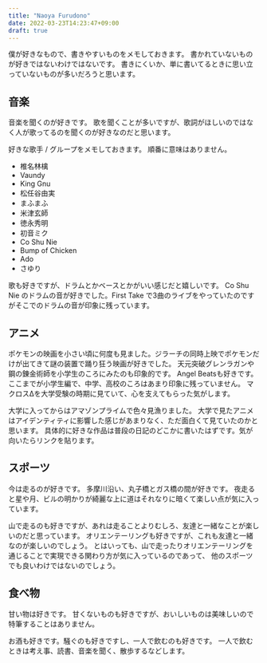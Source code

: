```yaml
---
title: "Naoya Furudono"
date: 2022-03-23T14:23:47+09:00
draft: true
---
```


僕が好きなもので、書きやすいものをメモしておきます。
書かれていないものが好きではないわけではないです。
書きにくいか、単に書いてるときに思い立っていないものが多いだろうと思います。

## 音楽

音楽を聞くのが好きです。
歌を聞くことが多いですが、歌詞がほしいのではなく人が歌ってるのを聞くのが好きなのだと思います。

好きな歌手 / グループをメモしておきます。
順番に意味はありません。

- 椎名林檎
- Vaundy
- King Gnu
- 松任谷由実
- まふまふ
- 米津玄師
- 徳永秀明
- 初音ミク
- Co Shu Nie
- Bump of Chicken
- Ado
- さゆり

歌も好きですが、ドラムとかベースとかがいい感じだと嬉しいです。
Co Shu Nie のドラムの音が好きでした。First Take で3曲のライブをやっていたのですがそこでのドラムの音が印象に残っています。

## アニメ

ポケモンの映画を小さい頃に何度も見ました。ジラーチの同時上映でポケモンだけが出てきて謎の装置で踊り狂う映画が好きでした。
天元突破グレンラガンや鋼の錬金術師を小学生のころにみたのも印象的です。
Angel Beatsも好きです。
ここまでが小学生編で、中学、高校のころはあまり印象に残っていません。
マクロスΔを大学受験の時期に見ていて、心を支えてもらった気がします。

大学に入ってからはアマゾンプライムで色々見漁りました。
大学で見たアニメはアイデンティティに影響した感じがあまりなく、ただ面白くて見ていたのかと思います。
具体的に好きな作品は普段の日記のどこかに書いたはずです。気が向いたらリンクを貼ります。

## スポーツ

今は走るのが好きです。
多摩川沿い、丸子橋とガス橋の間が好きです。
夜走ると星や月、ビルの明かりが綺麗な上に道はそれなりに暗くて楽しい点が気に入っています。

山で走るのも好きですが、あれは走ることよりむしろ、友達と一緒なことが楽しいのだと思っています。
オリエンテーリングも好きですが、これも友達と一緒なのが楽しいのでしょう。
とはいっても、山で走ったりオリエンテーリングを通じることで実現できる関わり方が気に入っているのであって、
他のスポーツでも良いわけではないのでしょう。

## 食べ物

甘い物は好きです。
甘くないものも好きですが、おいしいものは美味しいので特筆することはありません。

お酒も好きです。騒ぐのも好きですし、一人で飲むのも好きです。
一人で飲むときは考え事、読書、音楽を聞く、散歩するなどします。

